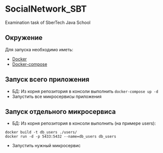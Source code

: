 # SocialNetwork_SBT
Examination task of SberTech Java School

## Окружение
Для запуска необходимо иметь:
- [Docker](https://www.docker.com/)
- [Docker-compose](https://docs.docker.com/compose/)

## Запуск всего приложения
- БД: Из корня репозитория в консоли выполнить `docker-compose up -d`
- Запустить все микросервисы приложения

## Запуск отдельного микросервиса
- БД: Из корня репозитория в консоли выполнить (на примере users): 
```
docker build -t db_users ./users/
docker run -d -p 5433:5432 --name=db_users db_users
```
- Запустить нужный микросервис
